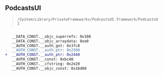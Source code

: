 ## PodcastsUI

> `/System/Library/PrivateFrameworks/PodcastsUI.framework/PodcastsUI`

```diff

   __DATA_CONST.__objc_superrefs: 0x108
   __DATA_CONST.__objc_arraydata: 0xe0
   __AUTH_CONST.__auth_got: 0x3fc8
-  __AUTH_CONST.__auth_ptr: 0x2500
+  __AUTH_CONST.__auth_ptr: 0x2440
   __AUTH_CONST.__const: 0xbc48
   __AUTH_CONST.__cfstring: 0x2e20
   __AUTH_CONST.__objc_const: 0x16d60

```
